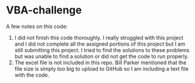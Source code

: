 # VBA-challenge

A few notes on this code:

1. I did not finish this code thoroughly. I really struggled with this project and I did not complete all the assigned portions of this project but I am still submitting this project. I tried to find the solutions to these problems but was unable to find a solution or did not get the code to run properly.
2. The excel file is not included in this repo. Bill Parker mentioned that the file size is simply too big to upload to GitHub so I am including a text file with the code.
